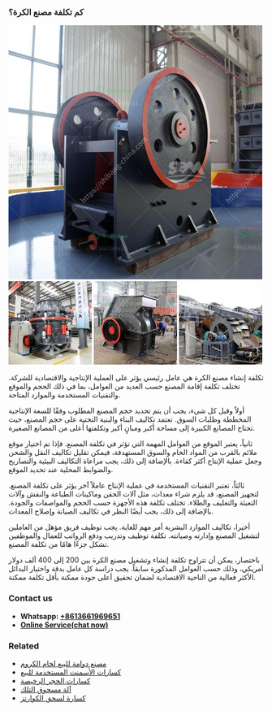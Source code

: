 <h3>كم تكلفة مصنع الكرة؟</h3><img src='1701853310.jpg' alt=''><p>تكلفة إنشاء مصنع الكرة هي عامل رئيسي يؤثر على العملية الإنتاجية والاقتصادية للشركة. تختلف تكلفة إقامة المصنع حسب العديد من العوامل، بما في ذلك الحجم والموقع والتقنيات المستخدمة والموارد المتاحة.</p><p>أولاً وقبل كل شيء، يجب أن يتم تحديد حجم المصنع المطلوب وفقًا للسعة الإنتاجية المخططة وطلبات السوق. تعتمد تكاليف البناء والبنية التحتية على حجم المصنع، حيث تحتاج المصانع الكبيرة إلى مساحة أكبر ومبانٍ أكبر وتكلفتها أعلى من المصانع الصغيرة.</p><p>ثانياً، يعتبر الموقع من العوامل المهمة التي تؤثر في تكلفة المصنع. فإذا تم اختيار موقع ملائم بالقرب من المواد الخام والسوق المستهدفة، فيمكن تقليل تكاليف النقل والشحن وجعل عملية الإنتاج أكثر كفاءة. بالإضافة إلى ذلك، يجب مراعاة التكاليف البيئية والتصاريح والضوابط المحلية عند تحديد الموقع.</p><p>ثالثاً، تعتبر التقنيات المستخدمة في عملية الإنتاج عاملاً آخر يؤثر على تكلفة المصنع. لتجهيز المصنع، قد يلزم شراء معدات، مثل آلات الحقن وماكينات الطباعة والنقش وآلات التعبئة والتغليف والطلاء. تختلف تكلفة هذه الأجهزة حسب الحجم والمواصفات والجودة. بالإضافة إلى ذلك، يجب أيضًا النظر في تكاليف الصيانة وإصلاح المعدات.</p><p>أخيرا، تكاليف الموارد البشرية أمر مهم للغاية. يجب توظيف فريق مؤهل من العاملين لتشغيل المصنع وإدارته وصيانته. تكلفة توظيف وتدريب ودفع الرواتب للعمال والموظفين تشكل جزءًا هامًا من تكلفة المصنع.</p><p>باختصار، يمكن أن تتراوح تكلفة إنشاء وتشغيل مصنع الكرة بين 200 إلى 400 ألف دولار أمريكي، وذلك حسب العوامل المذكورة سابقاً. يجب دراسة كل عامل بدقة واختيار البدائل الأكثر فعالية من الناحية الاقتصادية لضمان تحقيق أعلى جودة ممكنة بأقل تكلفة ممكنة.</p><h3>Contact us</h3><ul><li><strong>Whatsapp:&nbsp;<a href="https://wa.me/8613661969651">+8613661969651</a></strong></li><li><a href="https://swt.shibang-china.com/?git&amp;zhl&amp;كم تكلفة مصنع الكرة؟"><strong>Online Service(chat now)</strong></a></li></ul><h3>Related</h3><ul><li><a href='مصنع دوامة للبيع لخام الكروم.md'>مصنع دوامة للبيع لخام الكروم</a></li><li><a href='كسارات الأسمنت المستخدمة للبيع.md'>كسارات الأسمنت المستخدمة للبيع</a></li><li><a href='كسارات الحجر الرخيصة.md'>كسارات الحجر الرخيصة</a></li><li><a href='آلة مسحوق التلك.md'>آلة مسحوق التلك</a></li><li><a href='كسارة لسحق الكوارتز.md'>كسارة لسحق الكوارتز</a></li></ul>